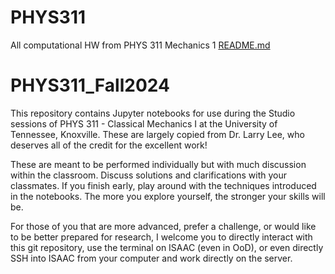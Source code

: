 # PHYS311
All computational HW from PHYS 311 Mechanics 1
[README.md](https://github.com/user-attachments/files/21898443/README.md)
# PHYS311_Fall2024

This repository contains Jupyter notebooks for use during the Studio sessions of PHYS 311 - Classical Mechanics I at the University of Tennessee, Knoxville.  These are largely copied from Dr. Larry Lee, who deserves all of the credit for the excellent work!

These are meant to be performed individually but with much discussion within the classroom. Discuss solutions and clarifications with your classmates. If you finish early, play around with the techniques introduced in the notebooks. The more you explore yourself, the stronger your skills will be.

For those of you that are more advanced, prefer a challenge, or would like to be better prepared for research, I welcome you to directly interact with this git repository, use the terminal on ISAAC (even in OoD), or even directly SSH into ISAAC from your computer and work directly on the server.
